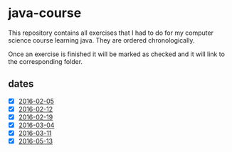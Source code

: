 # java-course

This repository contains all exercises that I had to do for my computer science course learning java.
They are ordered chronologically.

Once an exercise is finished it will be marked as checked and it will link to the corresponding folder.

## dates

- [x] [2016-02-05](https://github.com/manuelgu/java-course/tree/master/2016-02-05)
- [x] [2016-02-12](https://github.com/manuelgu/java-course/tree/master/2016-02-12)
- [x] [2016-02-19](https://github.com/manuelgu/java-course/tree/master/2016-02-19)
- [x] [2016-03-04](https://github.com/manuelgu/java-course/tree/master/2016-03-04)
- [x] [2016-03-11](https://github.com/manuelgu/java-course/tree/master/2016-03-11)
- [x] [2016-05-13](https://github.com/manuelgu/java-course/tree/master/2016-05-13)
